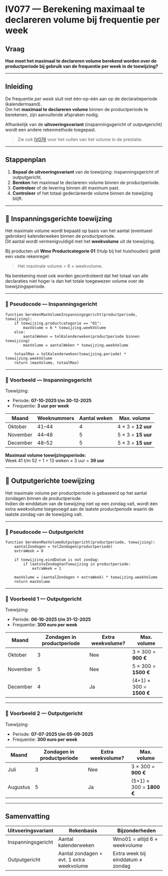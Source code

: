 # IV077 — Berekening maximaal te declareren volume bij frequentie per week

## Vraag
**Hoe moet het maximaal te declareren volume berekend worden over de productperiode bij gebruik van de frequentie per week in de toewijzing?**

---

## Inleiding
De frequentie *per week* sluit niet één-op-één aan op de declaratieperiode (kalendermaand).  
Om het **maximaal te declareren volume** binnen de productperiode te berekenen, zijn aanvullende afspraken nodig.  

Afhankelijk van de **uitvoeringsvariant** (inspanningsgericht of outputgericht) wordt een andere rekenmethode toegepast.  
> Zie ook [IV076](Invulinstructie_IV076) voor het vullen van het volume in de prestatie.

---

## Stappenplan

1. **Bepaal de uitvoeringsvariant** van de toewijzing: inspanningsgericht of outputgericht.  
2. **Bereken** het maximaal te declareren volume binnen de productperiode.  
3. **Controleer** of de levering binnen dit maximum past.  
4. **Controleer** of het totaal gedeclareerde volume binnen de toewijzing blijft.

---

## 🔹 Inspanningsgerichte toewijzing

Het maximale volume wordt bepaald op basis van het aantal (eventueel gebroken) kalenderweken binnen de productperiode.  
Dit aantal wordt vermenigvuldigd met het **weekvolume** uit de toewijzing.

Bij producten uit **Wmo Productcategorie 01** (Hulp bij het huishouden) geldt een vaste rekenregel:  
> Het maximale volume = 6 × weekvolume.

Na berekening moet ook worden gecontroleerd dat het totaal van alle declaraties niet hoger is dan het totale toegewezen volume over de toewijzingsperiode.

---

### 🔸 Pseudocode — Inspanningsgericht

```pseudo
function berekenMaxVolumeInspanningsgericht(productperiode, toewijzing):
    if toewijzing.productcategorie == "01":
        maxVolume = 6 * toewijzing.weekVolume
    else:
        aantalWeken = telKalenderweken(productperiode binnen toewijzing)
        maxVolume = aantalWeken * toewijzing.weekVolume

    totaalMax = telKalenderweken(toewijzing.periode) * toewijzing.weekVolume
    return (maxVolume, totaalMax)
```

---

### 📘 Voorbeeld — Inspanningsgericht

Toewijzing:  
- Periode: **07-10-2025 t/m 30-12-2025**  
- Frequentie: **3 uur per week**

| Maand | Weeknummers | Aantal weken | Max. volume |
|--------|--------------|---------------|--------------|
| Oktober | 41–44 | 4 | 4 × 3 = **12 uur** |
| November | 44–48 | 5 | 5 × 3 = **15 uur** |
| December | 48–52 | 5 | 5 × 3 = **15 uur** |

**Maximaal volume toewijzingsperiode:**  
Week 41 t/m 52 + 1 = 13 weken × 3 uur = **39 uur**

---

## 🔹 Outputgerichte toewijzing

Het maximale volume per productperiode is gebaseerd op het aantal zondagen binnen de productperiode.  
Indien de einddatum van de toewijzing niet op een zondag valt, wordt één extra weekvolume toegevoegd aan de laatste productperiode waarin de laatste zondag van de toewijzing valt.

---

### 🔸 Pseudocode — Outputgericht

```pseudo
function berekenMaxVolumeOutputgericht(productperiode, toewijzing):
    aantalZondagen = telZondagen(productperiode)
    extraWeek = 0

    if toewijzing.eindDatum is not zondag:
        if laatsteZondagVanToewijzing in productperiode:
            extraWeek = 1

    maxVolume = (aantalZondagen + extraWeek) * toewijzing.weekVolume
    return maxVolume
```

---

### 📘 Voorbeeld 1 — Outputgericht

Toewijzing:  
- Periode: **06-10-2025 t/m 31-12-2025**  
- Frequentie: **300 euro per week**

| Maand | Zondagen in productperiode | Extra weekvolume? | Max. volume |
|--------|------------------------------|--------------------|--------------|
| Oktober | 3 | Nee | 3 × 300 = **900 €** |
| November | 5 | Nee | 5 × 300 = **1500 €** |
| December | 4 | Ja | (4+1) × 300 = **1500 €** |

---

### 📘 Voorbeeld 2 — Outputgericht

Toewijzing:  
- Periode: **07-07-2025 t/m 05-09-2025**  
- Frequentie: **300 euro per week**

| Maand | Zondagen in productperiode | Extra weekvolume? | Max. volume |
|--------|------------------------------|--------------------|--------------|
| Juli | 3 | Nee | 3 × 300 = **900 €** |
| Augustus | 5 | Ja | (5+1) × 300 = **1800 €** |

---

## Samenvatting

| Uitvoeringsvariant | Rekenbasis | Bijzonderheden |
|--------------------|-------------|----------------|
| Inspanningsgericht | Aantal kalenderweken | Wmo01 = altijd 6 × weekvolume |
| Outputgericht | Aantal zondagen + evt. 1 extra weekvolume | Extra week bij einddatum ≠ zondag |
